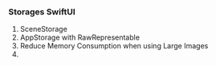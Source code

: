 ### Storages SwiftUI


1. SceneStorage
2. AppStorage with RawRepresentable
3. Reduce Memory Consumption when using Large Images
4. 
